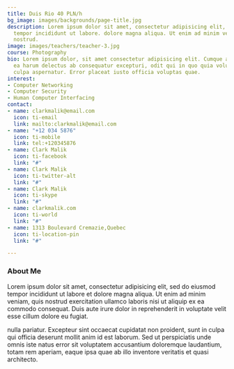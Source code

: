 ```yaml
---
title: Duis Rio 40 PLN/h
bg_image: images/backgrounds/page-title.jpg
description: Lorem ipsum dolor sit amet, consectetur adipisicing elit, sed do eiusmod
  tempor incididunt ut labore. dolore magna aliqua. Ut enim ad minim veniam, quis
  nostrud.
image: images/teachers/teacher-3.jpg
course: Photography
bio: Lorem ipsum dolor, sit amet consectetur adipisicing elit. Cumque accusamus tenetur
  ea harum delectus ab consequatur excepturi, odit qui in quo quia voluptate nam optio,
  culpa aspernatur. Error placeat iusto officia voluptas quae.
interest:
- Computer Networking
- Computer Security
- Human Computer Interfacing
contact:
- name: clarkmalik@email.com
  icon: ti-email
  link: mailto:clarkmalik@email.com
- name: "+12 034 5876"
  icon: ti-mobile
  link: tel:+120345876
- name: Clark Malik
  icon: ti-facebook
  link: "#"
- name: Clark Malik
  icon: ti-twitter-alt
  link: "#"
- name: Clark Malik
  icon: ti-skype
  link: "#"
- name: clarkmalik.com
  icon: ti-world
  link: "#"
- name: 1313 Boulevard Cremazie,Quebec
  icon: ti-location-pin
  link: "#"

---
```

### About Me

Lorem ipsum dolor sit amet, consectetur adipisicing elit, sed do eiusmod tempor incididunt ut
labore et dolore magna aliqua. Ut enim ad minim veniam, quis nostrud exercitation ullamco laboris nisi ut aliquip ex ea commodo consequat. Duis aute irure dolor in reprehenderit in voluptate velit esse cillum dolore eu fugiat.

nulla pariatur. Excepteur sint occaecat cupidatat non proident, sunt in culpa qui officia deserunt mollit
anim id est laborum. Sed ut perspiciatis unde omnis iste natus error sit voluptatem accusantium doloremque
laudantium, totam rem aperiam, eaque ipsa quae ab illo inventore veritatis et quasi architecto.